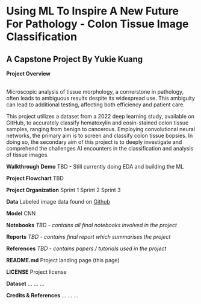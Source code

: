 

# Using ML To Inspire A New Future For Pathology - Colon Tissue Image Classification 

## A Capstone Project By Yukie Kuang 

**Project Overview**

<br>Microscopic analysis of tissue morphology, a cornerstone in pathology, often leads to ambiguous results despite its widespread use. This ambiguity can lead to additional testing, affecting both efficiency and patient care.

This project utilizes a dataset from a 2022 deep learning study, available on GitHub, to accurately classify hematoxylin and eosin-stained colon tissue samples, ranging from benign to cancerous. Employing convolutional neural networks, the primary aim is to screen and classify colon tissue bopsies. In doing so, the secondary aim of this project is to deeply investigate and comprehend the challenges AI encounters in the classification and analysis of tissue images.
</br>

**Walkthrough Demo**
TBD - Still currently doing EDA and building the ML 

**Project Flowchart**
TBD

**Project Organization**
Sprint 1
Sprint 2
Sprint 3

**Data**
Labeled image data found on [Github](https://github.com/bupt-ai-cz/HSA-NRL/?tab=readme-ov-file)

**Model**
CNN

**Notebooks**
_TBD - contains all final notebooks involved in the project_

**Reports**
_TBD - contains final report which summarises the project_

**References**
_TBD - contains papers / tutorials used in the project_

**README.md**
Project landing page (this page)

**LICENSE**
Project license


**Dataset**
... ... ...

**Credits & References**
... ... ...

